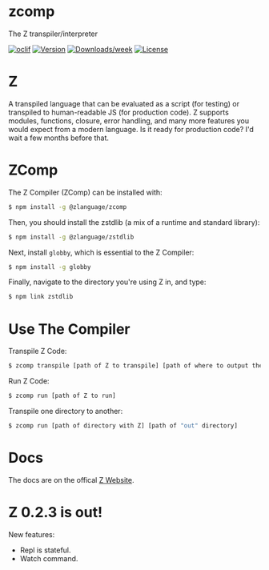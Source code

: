 zcomp
=====

The Z transpiler/interpreter

[![oclif](https://img.shields.io/badge/cli-oclif-brightgreen.svg)](https://oclif.io)
[![Version](https://img.shields.io/npm/v/@zlanguage/zcomp.svg)](https://www.npmjs.com/package/@zlanguage/zcomp)
[![Downloads/week](https://img.shields.io/npm/dw/@zlanguage/zcomp.svg)](https://www.npmjs.com/package/@zlanguage/zcomp)
[![License](https://img.shields.io/npm/l/zcomp.svg)](https://github.com/zlanguage/zcomp/blob/master/package.json)

# Z

A transpiled language that can be evaluated as a script (for testing) or transpiled to human-readable JS (for production code). Z supports modules, functions, closure, error handling, and many more features you would expect from a modern language. Is it ready for production code? I'd wait a few months before that.

# ZComp

The Z Compiler (ZComp) can be installed with:

```sh
$ npm install -g @zlanguage/zcomp
```

Then, you should install the zstdlib (a mix of a runtime and standard library):

```sh
$ npm install -g @zlanguage/zstdlib
```

Next, install `globby`, which is essential to the Z Compiler:

```sh
$ npm install -g globby
```

Finally, navigate to the directory you're using Z in, and type:

```sh
$ npm link zstdlib
```

# Use The Compiler

Transpile Z Code:
```sh
$ zcomp transpile [path of Z to transpile] [path of where to output the transpiled JS]
```
Run Z Code:
```sh
$ zcomp run [path of Z to run]
```
Transpile one directory to another:
```sh
$ zcomp run [path of directory with Z] [path of "out" directory]
```
# Docs
The docs are on the offical [Z Website](https://zlanguage.github.io/).

# Z 0.2.3 is out!
New features:
- Repl is stateful.
- Watch command.
